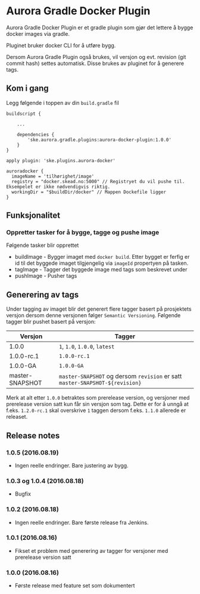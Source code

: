 # Aurora Gradle Docker Plugin

Aurora Gradle Docker Plugin er et gradle plugin som gjør det lettere å bygge docker images via gradle.

Pluginet bruker docker CLI for å utføre bygg.

Dersom Aurora Gradle Plugin også brukes, vil versjon og evt. revision (git commit hash) settes automatisk. Disse 
brukes av pluginet for å generere tags.


## Kom i gang

Legg følgende i toppen av din `build.gradle` fil

    buildscript {
    
        ...
    
        dependencies {
            'ske.aurora.gradle.plugins:aurora-docker-plugin:1.0.0'
        }
    }
    
    apply plugin: 'ske.plugins.aurora-docker'

    auroradocker {
      imageName = 'tilhørighet/image'
      registry = "docker.skead.no:5000" // Registryet du vil pushe til. Eksempelet er ikke nødvendigvis riktig.
      workingDir = "$buildDir/docker" // Mappen Dockefile ligger
    }



## Funksjonalitet

### Oppretter tasker for å bygge, tagge og pushe image 

Følgende tasker blir opprettet

 * buildImage - Bygger imaget med `docker build`. Etter bygget er ferfig er id til det byggede imaget tilgjengelig via `imageId` propertyen på tasken. 
 * tagImage - Tagger det byggede image med tags som beskrevet under
 * pushImage - Pusher tags


## Generering av tags

Under tagging av imaget blir det generert flere tagger basert på prosjektets versjon dersom denne versjonen
følger `Semantic Versioning`. Følgende tagger blir pushet basert på versjon:

| Versjon         | Tagger                                                                       |
|-----------------|------------------------------------------------------------------------------|
| 1.0.0           | `1`, `1.0`, `1.0.0`, `latest`                                                |
| 1.0.0-rc.1      | `1.0.0-rc.1`                                                                 |
| 1.0.0-GA        | `1.0.0-GA`                                                                   |
| master-SNAPSHOT | `master-SNAPSHOT` og dersom `revision` er satt `master-SNAPSHOT-${revision}` |

Merk at alt etter `1.0.0` betraktes som prerelease version, og versjoner med prerelease version satt kun får sin versjon som tag. Dette
er for å unngå at f.eks. `1.2.0-rc.1` skal overskrive `1` taggen dersom f.eks. `1.1.0` allerede er releaset.

## Release notes

### 1.0.5 (2016.08.19)

* Ingen reelle endringer. Bare justering av bygg.


### 1.0.3 og 1.0.4 (2016.08.18)

* Bugfix


### 1.0.2 (2016.08.18)

* Ingen reelle endringer. Bare første release fra Jenkins.


### 1.0.1 (2016.08.16)

 * Fikset et problem med generering av tagger for versjoner med prerelease version satt


### 1.0.0 (2016.08.16)

 * Første release med feature set som dokumentert